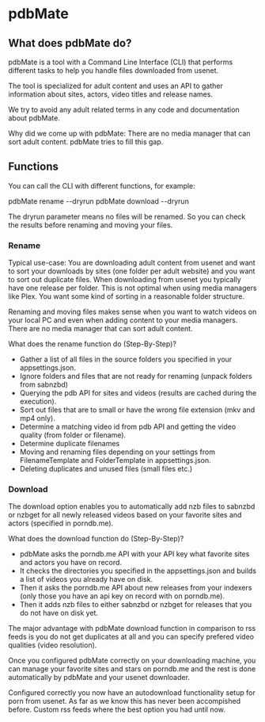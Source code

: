 # pdbMate

## What does pdbMate do?

pdbMate is a tool with a Command Line Interface (CLI) that performs different tasks to help you handle files downloaded from usenet. 

The tool is specialized for adult content and uses an API to gather information about sites, actors, video titles and release names.

We try to avoid any adult related terms in any code and documentation about pdbMate.

Why did we come up with pdbMate: There are no media manager that can sort adult content. pdbMate tries to fill this gap.

## Functions

You can call the CLI with different functions, for example:

pdbMate rename --dryrun
pdbMate download --dryrun

The dryrun parameter means no files will be renamed. So you can check the results before renaming and moving your files.

### Rename

Typical use-case: You are downloading adult content from usenet and want to sort your downloads by sites (one folder per adult website) and you want to sort out duplicate files. 
When downloading from usenet you typically have one release per folder. This is not optimal when using media managers like Plex. You want some kind of sorting in a reasonable folder structure.

Renaming and moving files makes sense when you want to watch videos on your local PC and even when adding content to your media managers. There are no media manager that can sort adult content.

What does the rename function do (Step-By-Step)?

- Gather a list of all files in the source folders you specified in your appsettings.json.
- Ignore folders and files that are not ready for renaming (unpack folders from sabnzbd)
- Querying the pdb API for sites and videos (results are cached during the execution).
- Sort out files that are to small or have the wrong file extension (mkv and mp4 only).
- Determine a matching video id from pdb API and getting the video quality (from folder or filename).
- Determine duplicate filenames
- Moving and renaming files depending on your settings from FilenameTemplate and FolderTemplate in appsettings.json.
- Deleting duplicates and unused files (small files etc.)

### Download

The download option enables you to automatically add nzb files to sabnzbd or nzbget for all newly released videos based on your favorite sites and actors (specified in porndb.me).

What does the download function do (Step-By-Step)?

 - pdbMate asks the porndb.me API with your API key what favorite sites and actors you have on record. 
 - It checks the directories you specified in the appsettings.json and builds a list of videos you already have on disk.
 - Then it asks the porndb.me API about new releases from your indexers (only those you have an api key on record with on porndb.me). 
 - Then it adds nzb files to either sabnzbd or nzbget for releases that you do not have on disk yet.

The major advantage with pdbMate download function in comparison to rss feeds is you do not get duplicates at all and you can specify prefered video qualities (video resolution).

Once you configured pdbMate correctly on your downloading machine, you can manage your favorite sites and stars on porndb.me and the rest is done automatically by pdbMate and your usenet downloader.

Configured correctly you now have an autodownload functionality setup for porn from usenet. As far as we know this has never been accompished before. Custom rss feeds where the best option you had until now.


